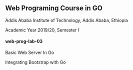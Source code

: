 ## Web Programing Course in GO
Addis Ababa Institute of Technology, Addis Ababa, Ethiopia


Academic Year 2019/20, Semester I

#### web-prog-lab-03
Basic Web Server In Go

Integrating Bootstrap with Go

